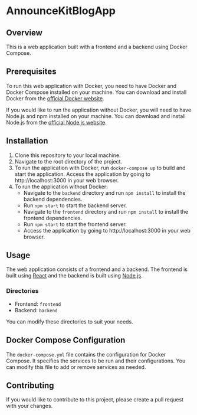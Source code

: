 # AnnounceKitBlogApp

## Overview

This is a web application built with a frontend and a backend using Docker Compose.

## Prerequisites

To run this web application with Docker, you need to have Docker and Docker Compose installed on your machine. You can download and install Docker from the [official Docker website](https://www.docker.com/get-started).

If you would like to run the application without Docker, you will need to have Node.js and npm installed on your machine. You can download and install Node.js from the [official Node.js website](https://nodejs.org/en/download/).

## Installation

1. Clone this repository to your local machine.
2. Navigate to the root directory of the project.
3. To run the application with Docker, run `docker-compose up` to build and start the application. Access the application by going to http://localhost:3000 in your web browser.
4. To run the application without Docker:
   - Navigate to the `backend` directory and run `npm install` to install the backend dependencies.
   - Run `npm start` to start the backend server.
   - Navigate to the `frontend` directory and run `npm install` to install the frontend dependencies.
   - Run `npm start` to start the frontend server.
   - Access the application by going to http://localhost:3000 in your web browser.

## Usage

The web application consists of a frontend and a backend. The frontend is built using [React](https://reactjs.org/) and the backend is built using [Node.js](https://nodejs.org/).

### Directories

- Frontend: `frontend`
- Backend: `backend`

You can modify these directories to suit your needs.

## Docker Compose Configuration

The `docker-compose.yml` file contains the configuration for Docker Compose. It specifies the services to be run and their configurations. You can modify this file to add or remove services as needed.

## Contributing

If you would like to contribute to this project, please create a pull request with your changes.
